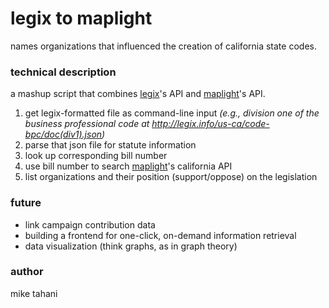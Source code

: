 # legix to maplight

names organizations that influenced the creation of california state codes.

### technical description

a mashup script that combines [legix](http://legix.info)'s API and [maplight](http://maplight.org)'s API.

1. get legix-formatted file as command-line input *(e.g., division one of the business professional code at <http://legix.info/us-ca/code-bpc/doc(div1).json>)*
2. parse that json file for statute information
3. look up corresponding bill number
4. use bill number to search [maplight](http://maplight.org)'s california API
5. list organizations and their position (support/oppose) on the legislation

### future

* link campaign contribution data
* building a frontend for one-click, on-demand information retrieval
* data visualization (think graphs, as in graph theory)

### author

mike tahani